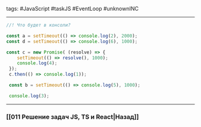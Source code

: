 tags: #JavaScript #taskJS #EventLoop #unknownINC 
____

```js
//! Что будет в консоли?

const a = setTimeout(() => console.log(2), 2000);
const d = setTimeout(() => console.log(6), 1000);

const c = new Promise( (resolve) => {
    setTimeout(() => resolve(), 1000);
    console.log(4);
 });
 c.then(() => console.log(1));

 const b = setTimeout(() => console.log(5), 1000);

 console.log(3);
```

___
### [[011 Решение задач JS, TS и React|Назад]]
